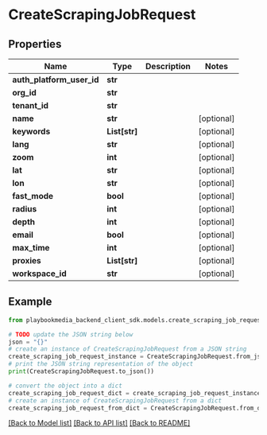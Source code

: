 # CreateScrapingJobRequest


## Properties

Name | Type | Description | Notes
------------ | ------------- | ------------- | -------------
**auth_platform_user_id** | **str** |  | 
**org_id** | **str** |  | 
**tenant_id** | **str** |  | 
**name** | **str** |  | [optional] 
**keywords** | **List[str]** |  | [optional] 
**lang** | **str** |  | [optional] 
**zoom** | **int** |  | [optional] 
**lat** | **str** |  | [optional] 
**lon** | **str** |  | [optional] 
**fast_mode** | **bool** |  | [optional] 
**radius** | **int** |  | [optional] 
**depth** | **int** |  | [optional] 
**email** | **bool** |  | [optional] 
**max_time** | **int** |  | [optional] 
**proxies** | **List[str]** |  | [optional] 
**workspace_id** | **str** |  | [optional] 

## Example

```python
from playbookmedia_backend_client_sdk.models.create_scraping_job_request import CreateScrapingJobRequest

# TODO update the JSON string below
json = "{}"
# create an instance of CreateScrapingJobRequest from a JSON string
create_scraping_job_request_instance = CreateScrapingJobRequest.from_json(json)
# print the JSON string representation of the object
print(CreateScrapingJobRequest.to_json())

# convert the object into a dict
create_scraping_job_request_dict = create_scraping_job_request_instance.to_dict()
# create an instance of CreateScrapingJobRequest from a dict
create_scraping_job_request_from_dict = CreateScrapingJobRequest.from_dict(create_scraping_job_request_dict)
```
[[Back to Model list]](../README.md#documentation-for-models) [[Back to API list]](../README.md#documentation-for-api-endpoints) [[Back to README]](../README.md)


